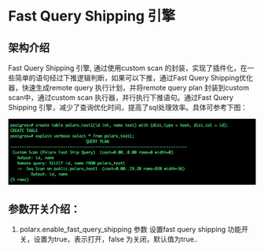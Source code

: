 # Fast Query Shipping 引擎

## 架构介绍
Fast Query Shipping 引擎, 通过使用custom scan 的封装，实现了插件化，在一些简单的语句经过下推逻辑判断，如果可以下推，通过Fast Query Shipping优化器，快速生成remote query 执行计划，并将remote query plan 封装到custom scan中，通过custom scan 执行器，并行执行下推语句。通过Fast Query Shipping 引擎，减少了查询优化时间，提高了sql处理效率。具体可参考下图：

<img src="explain_fqs.png" alt="Explain Fast Query Shipping" width="600"/>

## 参数开关介绍：

1. polarx.enable_fast_query_shipping 参数
设置fast query shipping 功能开关，设置为true，表示打开，false 为关闭，默认值为true..


